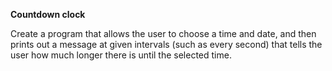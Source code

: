 **Countdown clock**

Create a program that allows the user to choose a time and date, and then prints out a message at given intervals (such as every second) that tells the user how much longer there is until the selected time.

